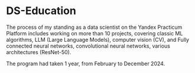 # DS-Education
The process of my standing as a data scientist on the Yandex Practicum Platform includes working on more than 10 projects, covering classic ML algorithms, LLM (Large Language Models), computer vision (CV), and Fully connected neural networks, convolutional neural networks, various architectures (ResNet-50). 

The program had taken 1 year, from February to December 2024.
